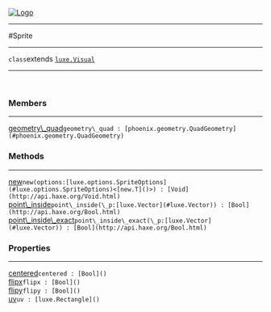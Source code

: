 
[![Logo](../../images/logo.png)](../../api/index.html)

---



#Sprite



---

`class`extends <code><span>[luxe.Visual]()</span></code>
<span class="meta">

</span>


---

&nbsp;
&nbsp;

<h3>Members</h3> <hr/><span class="member apipage">
            <a name="geometry_quad"><a class="lift" href="#geometry_quad">geometry\_quad</a></a><code class="signature apipage">geometry\_quad : [phoenix.geometry.QuadGeometry](#phoenix.geometry.QuadGeometry)</code><br/></span>
        <span class="small_desc_flat"></span>

<h3>Methods</h3> <hr/><span class="method apipage">
            <a name="new"><a class="lift" href="#new">new</a></a><code class="signature apipage">new(options:<span>[luxe.options.SpriteOptions](#luxe.options.SpriteOptions)&lt;[new.T]()&gt;</span>) : [Void](http://api.haxe.org/Void.html)</code><br/><span class="small_desc_flat"></span>
        </span>
    <span class="method apipage">
            <a name="point_inside"><a class="lift" href="#point_inside">point\_inside</a></a><code class="signature apipage">point\_inside(\_p:<span>[luxe.Vector](#luxe.Vector)</span>) : [Bool](http://api.haxe.org/Bool.html)</code><br/><span class="small_desc_flat"></span>
        </span>
    <span class="method apipage">
            <a name="point_inside_exact"><a class="lift" href="#point_inside_exact">point\_inside\_exact</a></a><code class="signature apipage">point\_inside\_exact(\_p:<span>[luxe.Vector](#luxe.Vector)</span>) : [Bool](http://api.haxe.org/Bool.html)</code><br/><span class="small_desc_flat"></span>
        </span>
    

<h3>Properties</h3> <hr/><span class="property apipage">
            <a name="centered"><a class="lift" href="#centered">centered</a></a><code class="signature apipage">centered : [Bool]()</code><br/><span class="small_desc_flat"></span>
        </span><span class="property apipage">
            <a name="flipx"><a class="lift" href="#flipx">flipx</a></a><code class="signature apipage">flipx : [Bool]()</code><br/><span class="small_desc_flat"></span>
        </span><span class="property apipage">
            <a name="flipy"><a class="lift" href="#flipy">flipy</a></a><code class="signature apipage">flipy : [Bool]()</code><br/><span class="small_desc_flat"></span>
        </span><span class="property apipage">
            <a name="uv"><a class="lift" href="#uv">uv</a></a><code class="signature apipage">uv : [luxe.Rectangle]()</code><br/><span class="small_desc_flat"></span>
        </span>

&nbsp;
&nbsp;
&nbsp;